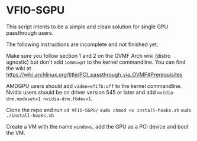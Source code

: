 # VFIO-SGPU
This script intents to be a simple and clean solution for single GPU passthrough users.

The following instructions are incomplete and not finished yet.

Make sure you follow section 1 and 2 on the OVMF Arch wiki (distro agnostic) but don't add `iommu=pt` to the kernel commandline.
You can find the wiki at https://wiki.archlinux.org/title/PCI_passthrough_via_OVMF#Prerequisites

AMDGPU users should add `video=efifb:off` to the kernel commandline.
Nvidia users should be on driver version 545 or later and add `nvidia-drm.modeset=1 nvidia-drm.fbdev=1`.

Clone the repo and run
`cd VFIO-SGPU/`
`sudo chmod +x install-hooks.sh`
`sudo ./install-hooks.sh`

Create a VM with the name `windows`, add the GPU as a PCI device and boot the VM.
